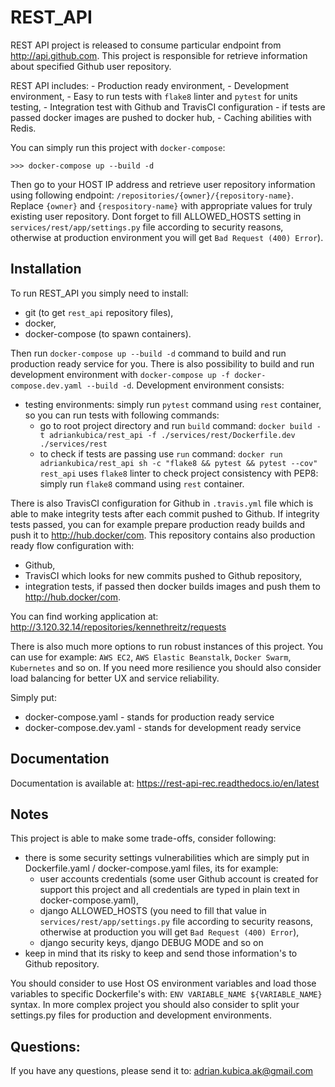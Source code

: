 REST_API
========

REST API project is released to consume particular endpoint from http://api.github.com.
This project is responsible for retrieve information about specified Github user repository.

REST API includes:
    - Production ready environment,
    - Development environment,
    - Easy to run tests with `flake8` linter and `pytest` for units testing,
    - Integration test with Github and TravisCI configuration - if tests are passed docker images are pushed to docker hub,
    - Caching abilities with Redis.

You can simply run this project with `docker-compose`:
``` 
>>> docker-compose up --build -d
```

Then go to your HOST IP address and retrieve user repository information using following endpoint:
`/repositories/{owner}/{repository-name}`. Replace `{owner}` and `{respository-name}` with appropriate values for truly existing user repository.
Dont forget to fill ALLOWED_HOSTS setting in `services/rest/app/settings.py` file according to security reasons, otherwise at production environment you will get `Bad Request (400) Error`).



Installation
------------

To run REST_API you simply need to install:

- git (to get `rest_api` repository files),
- docker,
- docker-compose (to spawn containers).

Then run `docker-compose up --build -d` command to build and run production ready service for you.
There is also possibility to build and run development environment with `docker-compose up -f docker-compose.dev.yaml --build -d`.
Development environment consists:
- testing environments: simply run `pytest` command using `rest` container, so you can run tests with following commands:
    - go to root project directory and run `build` command: `docker build -t adriankubica/rest_api -f ./services/rest/Dockerfile.dev ./services/rest`
    - to check if tests are passing use `run` command: `docker run adriankubica/rest_api sh -c "flake8 && pytest && pytest --cov"`
`rest_api` uses `flake8` linter to check project consistency with PEP8: simply run `flake8` command using `rest` container.

There is also TravisCI configuration for Github in `.travis.yml` file which is able to make integrity tests after each commit pushed to Github.
If integrity tests passed, you can for example prepare production ready builds and push it to http://hub.docker/com.
This repository contains also production ready flow configuration with:
- Github,
- TravisCI which looks for new commits pushed to Github repository,
- integration tests, if passed then docker builds images and push them to http://hub.docker/com.

You can find working application at: <http://3.120.32.14/repositories/kennethreitz/requests>   

There is also much more options to run robust instances of this project.
You can use for example: `AWS EC2`, `AWS Elastic Beanstalk`, `Docker Swarm`, `Kubernetes` and so on.
If you need more resilience you should also consider load balancing for better UX and service reliability.

Simply put:
- docker-compose.yaml - stands for production ready service
- docker-compose.dev.yaml - stands for development ready service


Documentation
-------------

Documentation is available at: <https://rest-api-rec.readthedocs.io/en/latest>

Notes
-----

This project is able to make some trade-offs, consider following:
- there is some security settings vulnerabilities which are simply put in Dockerfile.yaml / docker-compose.yaml files, its for example:
    - user accounts credentials (some user Github account is created for support this project and all credentials are typed in plain text in docker-compose.yaml),
    - django ALLOWED_HOSTS (you need to fill that value in `services/rest/app/settings.py` file according to security reasons, otherwise at production you will get `Bad Request (400) Error`),
    - django security keys, django DEBUG MODE and so on
- keep in mind that its risky to keep and send those information's to Github repository.

You should consider to use Host OS environment variables and load those variables to specific Dockerfile's with:
`ENV VARIABLE_NAME ${VARIABLE_NAME}` syntax. In more complex project you should also consider to split your settings.py files for production and development environments.


Questions:
----------

If you have any questions, please send it to: <adrian.kubica.ak@gmail.com>
